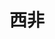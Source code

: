 ---
layout: tag-page
title: 西非
permalink: west-africa
hidden: true
excerpt: ''
page_tag: West Africa
---